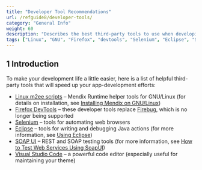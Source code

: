 ```yaml
---
title: "Developer Tool Recommendations"
url: /refguide8/developer-tools/
category: "General Info"
weight: 60
description: "Describes the best third-party tools to use when developing with Mendix."
tags: ["Linux", "GNU", "Firefox", "devtools", "Selenium", "Eclipse", "SOAP", "REST", "Visual Studio Code", "studio pro"]
---
```


## 1 Introduction

To make your development life a little easier, here is a list of helpful third-party tools that will speed up your app-development efforts:

* [Linux m2ee scripts](https://github.com/mendix/m2ee-tools) – Mendix Runtime helper tools for GNU/Linux (for details on installation, see [Installing Mendix on GNU/Linux](https://github.com/mendix/m2ee-tools/blob/master/doc/README.md))
* [Firefox DevTools](https://www.mozilla.org/en-US/firefox/developer/?utm_source=firebug&utm_medium=lp&utm_campaign=switch&utm_content=landingpage) – these developer tools replace [Firebug](https://getfirebug.com/), which is no longer being supported
* [Selenium](https://www.seleniumhq.org/) – tools for automating web browsers
* [Eclipse](http:/www.eclipse.org/downloads/) – tools for writing and debugging Java actions (for more information, see [Using Eclipse](/refguide8/using-eclipse/))
* [SOAP UI](https:/www.soapui.org/) – REST and SOAP testing tools (for more information, see [How to Test Web Services Using SoapUI](/howto8/testing/testing-web-services-using-soapui/))
* [Visual Studio Code](https://code.visualstudio.com/) – a powerful code editor (especially useful for maintaining your theme)
